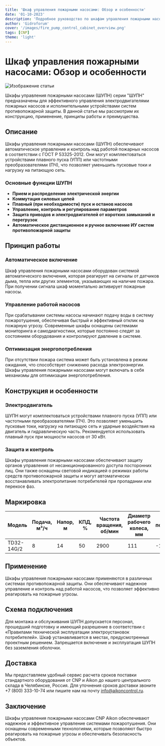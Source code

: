 ```yaml
---
title: 'Шкаф управления пожарными насосами: Обзор и особенности'
date: '01-10-2023'
description: 'Подробное руководство по шкафам управления пожарными насосами CNP Aikon, их применению, конструкции и преимуществам.'
author: 'Gidroforum'
cover: '/images/fire_pump_control_cabinet_overview.png'
tags: [CNP]
theme: 'light'
---
```


# Шкаф управления пожарными насосами: Обзор и особенности

![Изображение статьи](/images/fire_pump_control_cabinet_overview.jpg)

Шкафы управления пожарными насосами (ШУПН) серии "ШУПН" предназначены для эффективного управления электродвигателями пожарных насосов и исполнительными устройствами систем противопожарной защиты. В данной статье мы рассмотрим их конструкцию, применение, принципы работы и преимущества.

## Описание

Шкафы управления пожарными насосами (ШУПН) обеспечивают автоматическое управление и контроль над работой пожарных насосов в соответствии с ГОСТ Р 53325-2012. Они могут комплектоваться устройствами плавного пуска (УПП) или частотными преобразователями (ПЧ), что позволяет уменьшить пусковые токи и нагрузку на питающую сеть.

### Основные функции ШУПН

- **Прием и распределение электрической энергии**
- **Коммутация силовых цепей**
- **Плавный (при необходимости) пуск и останов насосов**
- **Управление, контроль и регулирование параметров**
- **Защита приводов и электродвигателей от коротких замыканий и перегрузок**
- **Автоматическое дистанционное и ручное включение ИУ систем противопожарной защиты**

## Принцип работы

### Автоматическое включение

Шкаф управления пожарными насосами оборудован системой автоматического включения, которая реагирует на сигналы от датчиков дыма, тепла или других элементов, указывающих на наличие пожара. При получении сигнала шкаф моментально активирует пожарные насосы.

### Управление работой насосов

При срабатывании системы насосы начинают подачу воды в систему пожаротушения, обеспечивая быстрый и эффективный отклик на пожарную угрозу. Современные шкафы оснащены системами мониторинга и самодиагностики, которые постоянно следят за состоянием оборудования и контролируют давление в системе.

### Оптимизация энергопотребления

При отсутствии пожара система может быть установлена в режим ожидания, что способствует снижению расхода электроэнергии. Шкафы управления пожарными насосами могут включать в себя механизмы для оптимизации энергопотребления.

## Конструкция и особенности

### Электродвигатель

ШУПН могут комплектоваться устройствами плавного пуска (УПП) или частотными преобразователями (ПЧ). Это позволяет уменьшить пусковые токи, нагрузку на питающую сеть и ударные воздействия на двигатель и гидравлическую часть. Рекомендуется использовать плавный пуск при мощности насосов от 30 кВт.

### Защита и контроль

Шкафы управления пожарными насосами обеспечивают защиту органов управления от несанкционированного доступа посторонних лиц. Они также оснащены световой индикацией о режимах работы средств противопожарной защиты и могут автоматически восстанавливать электропитание потребителей при пропадании или перекосе фаз.

## Маркировка

| Модель         | Подача, м³/ч | Напор, м  | КПД, % | Частота вращения, об/мин | Диаметр рабочего колеса, мм | Температура перекачиваемой среды, ℃ | Диаметр присоединения, мм | Мощность, кВт | Масса, кг |
|----------------|-------------|----------|-------|---------------------|------------------------|-----------------------------------|----------------------------|--------------|----------|
| TD32-14G/2     | 8           | 14       | 50    | 2900                 | 111                     | -15~110                          | 32                              | 0,75         | 33      |

## Применение

Шкафы управления пожарными насосами применяются в различных системах противопожарной защиты. Они обеспечивают надежное управление и контроль над работой насосов, что позволяет эффективно реагировать на пожарные угрозы.


## Схема подключения

Для монтажа и обслуживания ШУПН допускается персонал, прошедший подготовку и имеющий разрешение в соответствии с «Правилами технической эксплуатации электроустановок потребителей». Шкаф устанавливается в местах, предусмотренных проектным решением. Запрещается включение и эксплуатация ШУПН без заземления оболочки.

## Доставка

Мы предоставляем удобный сервис расчета сроков поставки стандартного оборудования от CNP и Aikon до нашего центрального склада в Челябинске, Россия. Для уточнения сроков доставки звоните +7 (800) 333-10-74 или пишите нам на почту info@aikoncontrol.ru.

## Заключение

Шкафы управления пожарными насосами CNP Aikon обеспечивают надежное и эффективное управление системами пожаротушения. Они оснащены современными технологиями, которые позволяют быстро реагировать на пожарные угрозы и обеспечивать безопасность объектов.
